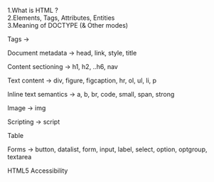 1.What is HTML ?<br/>
2.Elements, Tags, Attributes, Entities<br/>
3.Meaning of DOCTYPE (& Other modes)<br/>

Tags ->

Document metadata -> 
	head, link, style, title
	
Content sectioning -> 
	h1, h2, ..h6, nav
	
Text content ->
	div, figure, figcaption, hr, ol, ul, li, p
	
Inline text semantics ->
	a, b, br, code, small, span, strong

Image ->
	img

Scripting ->
	script
	
Table

Forms ->
	button, datalist, form, input, label, select, option, optgroup, textarea
	
HTML5 Accessibility
